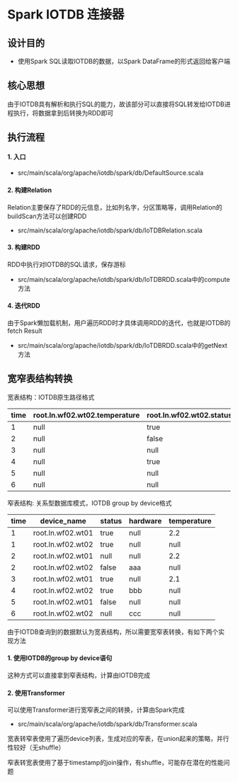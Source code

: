 <!--

    Licensed to the Apache Software Foundation (ASF) under one
    or more contributor license agreements.  See the NOTICE file
    distributed with this work for additional information
    regarding copyright ownership.  The ASF licenses this file
    to you under the Apache License, Version 2.0 (the
    "License"); you may not use this file except in compliance
    with the License.  You may obtain a copy of the License at

        http://www.apache.org/licenses/LICENSE-2.0

    Unless required by applicable law or agreed to in writing,
    software distributed under the License is distributed on an
    "AS IS" BASIS, WITHOUT WARRANTIES OR CONDITIONS OF ANY
    KIND, either express or implied.  See the License for the
    specific language governing permissions and limitations
    under the License.

-->

# Spark IOTDB 连接器

## 设计目的
* 使用Spark SQL读取IOTDB的数据，以Spark DataFrame的形式返回给客户端

## 核心思想
由于IOTDB具有解析和执行SQL的能力，故该部分可以直接将SQL转发给IOTDB进程执行，将数据拿到后转换为RDD即可

## 执行流程
#### 1. 入口
* src/main/scala/org/apache/iotdb/spark/db/DefaultSource.scala

#### 2. 构建Relation
Relation主要保存了RDD的元信息，比如列名字，分区策略等，调用Relation的buildScan方法可以创建RDD
* src/main/scala/org/apache/iotdb/spark/db/IoTDBRelation.scala

#### 3. 构建RDD
RDD中执行对IOTDB的SQL请求，保存游标
* src/main/scala/org/apache/iotdb/spark/db/IoTDBRDD.scala中的compute方法

#### 4. 迭代RDD
由于Spark懒加载机制，用户遍历RDD时才具体调用RDD的迭代，也就是IOTDB的fetch Result
* src/main/scala/org/apache/iotdb/spark/db/IoTDBRDD.scala中的getNext方法


## 宽窄表结构转换
宽表结构：IOTDB原生路径格式

| time | root.ln.wf02.wt02.temperature | root.ln.wf02.wt02.status | root.ln.wf02.wt02.hardware | root.ln.wf01.wt01.temperature | root.ln.wf01.wt01.status | root.ln.wf01.wt01.hardware |
|------|-------------------------------|--------------------------|----------------------------|-------------------------------|--------------------------|----------------------------|
|    1 | null                          | true                     | null                       | 2.2                           | true                     | null                       |
|    2 | null                          | false                    | aaa                        | 2.2                           | null                     | null                       |
|    3 | null                          | null                     | null                       | 2.1                           | true                     | null                       |
|    4 | null                          | true                     | bbb                        | null                          | null                     | null                       |
|    5 | null                          | null                     | null                       | null                          | false                    | null                       |
|    6 | null                          | null                     | ccc                        | null                          | null                     | null                       |

窄表结构: 关系型数据库模式，IOTDB group by device格式

| time | device_name                   | status                   | hardware                   | temperature |
|------|-------------------------------|--------------------------|----------------------------|-------------------------------|
|    1 | root.ln.wf02.wt01             | true                     | null                       | 2.2                           | 
|    1 | root.ln.wf02.wt02             | true                     | null                       | null                          | 
|    2 | root.ln.wf02.wt01             | null                     | null                       | 2.2                          |                 
|    2 | root.ln.wf02.wt02             | false                    | aaa                        | null                           |                   
|    3 | root.ln.wf02.wt01             | true                     | null                       | 2.1                           |                 
|    4 | root.ln.wf02.wt02             | true                     | bbb                        | null                          |                  
|    5 | root.ln.wf02.wt01             | false                    | null                       | null                          |                   
|    6 | root.ln.wf02.wt02             | null                     | ccc                        | null                          |                   

由于IOTDB查询到的数据默认为宽表结构，所以需要宽窄表转换，有如下两个实现方法

#### 1. 使用IOTDB的group by device语句
这种方式可以直接拿到窄表结构，计算由IOTDB完成

#### 2. 使用Transformer
可以使用Transformer进行宽窄表之间的转换，计算由Spark完成
* src/main/scala/org/apache/iotdb/spark/db/Transformer.scala

宽表转窄表使用了遍历device列表，生成对应的窄表，在union起来的策略，并行性较好（无shuffle）

窄表转宽表使用了基于timestamp的join操作，有shuffle，可能存在潜在的性能问题
